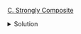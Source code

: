 [C. Strongly Composite](https://codeforces.com/contest/1823/problem/C)

<details><summary>Solution</summary>

![](../../../assets/1823C.png)

</details>
